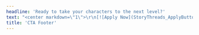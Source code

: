 ```yaml
---
headline: 'Ready to take your characters to the next level?'
text: "<center markdown=\"1\">\r\n[![Apply Now](StoryThreads_ApplyButton.png)](https://forms.gle/gSjLLTvca513spno6?target=_blank)\r\n\r\nApplications open Oct. 1st - Nov. 1st\r\n</center>\r\n\r\n[Terms](/){.button .center}"
title: 'CTA Footer'
---
```


